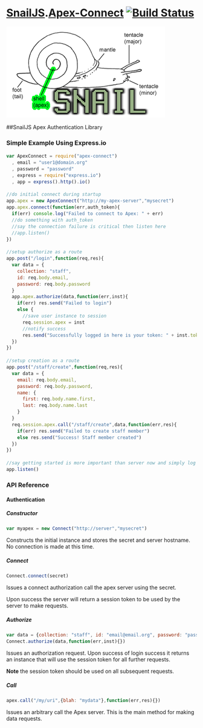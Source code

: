 # [SnailJS](//github.com/snailjs/).[Apex-Connect](//github.com/snailjs/apex-connect/) [![Build Status](https://travis-ci.org/snailjs/apex-connect.png?branch=master)](https://travis-ci.org/snailjs/apex-connect)
![Logo](snail-apex.png)

##SnailJS Apex Authentication Library

### Simple Example Using Express.io

```js
var ApexConnect = require("apex-connect")
  , email = "user1@domain.org"
  , password = "password"
  , express = require("express.io")
  , app = express().http().io()

//do initial connect during startup
app.apex = new ApexConnect("http://my-apex-server","mysecret")
app.apex.connect(function(err,auth_token){
  if(err) console.log("Failed to connect to Apex: " + err)
  //do something with auth_token
  //say the connection failure is critical then listen here
  //app.listen()
})

//setup authorize as a route
app.post("/login",function(req,res){
  var data = {
    collection: "staff",
    id: req.body.email,
    password: req.body.password
  }
  app.apex.authorize(data,function(err,inst){
    if(err) res.send("Failed to login")
    else {
      //save user instance to session
      req.session.apex = inst
      //notify success
      res.send("Successfully logged in here is your token: " + inst.token)
  })
})

//setup creation as a route
app.post("/staff/create",function(req,res){
  var data = {
    email: req.body.email,
    password: req.body.password,
    name: {
      first: req.body.name.first,
      last: req.body.name.last
    }
  }
  req.session.apex.call("/staff/create",data,function(err,res){
    if(err) res.send("Failed to create staff member")
    else res.send("Success! Staff member created")
  })
})

//say getting started is more important than server now and simply log errors
app.listen()
```

### API Reference

#### Authentication

##### Constructor

```js
var myapex = new Connect("http://server","mysecret")
```

Constructs the initial instance and stores the secret and server hostname. No connection
is made at this time.

##### Connect

```js
Connect.connect(secret)
```

Issues a connect authorization call the apex server using the secret.

Upon success the server will return a session token to be used by the server to make requests.

##### Authorize

```js
var data = {collection: "staff", id: "email@email.org", password: "pass"}
Connect.authorize(data,function(err,inst){})
```

Issues an authorization request. Upon success of login success it returns an instance that will
use the session token for all further requests.

**Note** the session token should be used on all subsequent requests.

##### Call

```js
apex.call("/my/uri",{blah: "mydata"},function(err,res){})
```

Issues an arbitrary call the Apex server. This is the main method for making data requests.